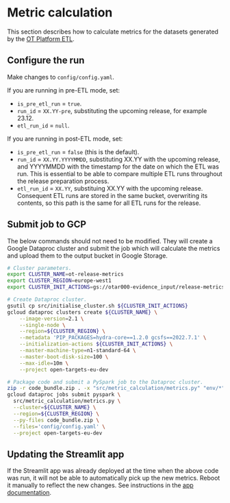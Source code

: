 # Metric calculation
This section describes how to calculate metrics for the datasets generated by the [OT Platform ETL](https://github.com/opentargets/platform-etl-backend).


## Configure the run
Make changes to `config/config.yaml`.

If you are running in pre-ETL mode, set:
* `is_pre_etl_run` = `true`.
* `run_id` = `XX.YY-pre`, substituting the upcoming release, for example 23.12.
* `etl_run_id` = `null`.

If you are running in post-ETL mode, set:
* `is_pre_etl_run` = `false` (this is the default).
* `run_id` = `XX.YY.YYYYMMDD`, substituting XX.YY with the upcoming release, and YYYYMMDD with the timestamp for the date on which the ETL was run. This is essential to be able to compare multiple ETL runs throughout the release preparation process.
* `etl_run_id` = `XX.YY`, substituing XX.YY with the upcoming release. Consequent ETL runs are stored in the same bucket, overwriting its contents, so this path is the same for all ETL runs for the release.


## Submit job to GCP
The below commands should not need to be modified. They will create a Google Dataproc cluster and submit the job which will calculate the metrics and upload them to the output bucket in Google Storage.

```bash
# Cluster parameters.
export CLUSTER_NAME=ot-release-metrics
export CLUSTER_REGION=europe-west1
export CLUSTER_INIT_ACTIONS=gs://otar000-evidence_input/release-metrics/initialise_cluster.sh

# Create Dataproc cluster.
gsutil cp src/initialise_cluster.sh ${CLUSTER_INIT_ACTIONS}
gcloud dataproc clusters create ${CLUSTER_NAME} \
    --image-version=2.1 \
    --single-node \
    --region=${CLUSTER_REGION} \
    --metadata 'PIP_PACKAGES=hydra-core==1.2.0 gcsfs==2022.7.1' \
    --initialization-actions ${CLUSTER_INIT_ACTIONS} \
    --master-machine-type=n1-standard-64 \
    --master-boot-disk-size=100 \
    --max-idle=10m \
    --project open-targets-eu-dev

# Package code and submit a PySpark job to the Dataproc cluster.
zip -r code_bundle.zip . -x "src/metric_calculation/metrics.py" "env/*" "src/assets/*" ".git/*" "outputs/*" "docs/*" "code_bundle.zip"
gcloud dataproc jobs submit pyspark \
  src/metric_calculation/metrics.py \
  --cluster=${CLUSTER_NAME} \
  --region=${CLUSTER_REGION} \
  --py-files code_bundle.zip \
  --files='config/config.yaml' \
  --project open-targets-eu-dev
```


## Updating the Streamlit app
If the Streamlit app was already deployed at the time when the above code was run, it will not be able to automatically pick up the new metrics. Reboot it manually to reflect the new changes. See instructions in the [app documentation](metric-visualisation.md#rebooting-the-app).
